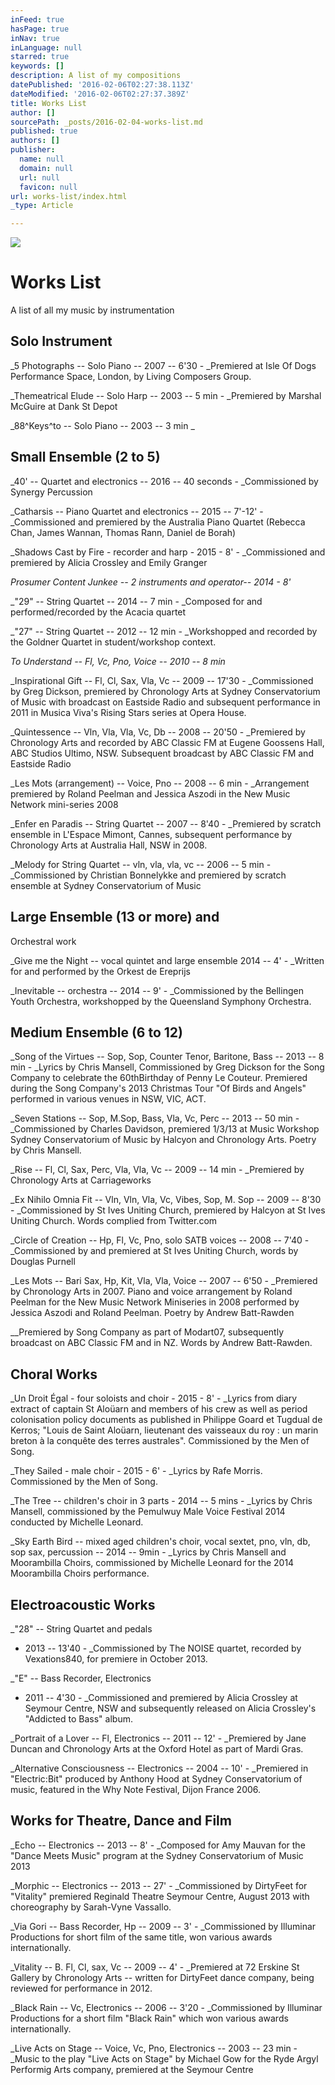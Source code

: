 ```yaml
---
inFeed: true
hasPage: true
inNav: true
inLanguage: null
starred: true
keywords: []
description: A list of my compositions
datePublished: '2016-02-06T02:27:38.113Z'
dateModified: '2016-02-06T02:27:37.389Z'
title: Works List
author: []
sourcePath: _posts/2016-02-04-works-list.md
published: true
authors: []
publisher:
  name: null
  domain: null
  url: null
  favicon: null
url: works-list/index.html
_type: Article

---
```

![](https://the-grid-user-content.s3-us-west-2.amazonaws.com/3be63b74-a075-4e62-8777-0246a4b537eb.jpg)

# Works List

A list of all my music by instrumentation

## 

## Solo Instrument

_5 Photographs -- Solo Piano -- 2007 -- 6'30 - _Premiered
at Isle Of Dogs Performance Space, London, by Living Composers Group.

_Themeatrical Elude -- Solo Harp -- 2003 -- 5 min - _Premiered by Marshal McGuire at Dank St Depot

_88^Keys^to -- Solo Piano -- 2003 -- 3 min _

## Small Ensemble (2 to 5)

_40' -- Quartet and electronics --
2016 -- 40 seconds - _Commissioned
by Synergy Percussion

_Catharsis -- Piano Quartet and
electronics -- 2015 -- 7'-12' - _Commissioned
and premiered by the Australia Piano Quartet (Rebecca Chan, James Wannan,
Thomas Rann, Daniel de Borah)

_Shadows Cast by Fire - recorder and harp - 2015 - 8' - _Commissioned and premiered by Alicia Crossley and Emily Granger

_Prosumer Content Junkee -- 2
instruments and operator-- 2014 - 8'_

_"29" -- String Quartet -- 2014 -- 7
min - _Composed
for and performed/recorded by the Acacia quartet

_"27" -- String Quartet -- 2012 -- 12
min - _Workshopped
and recorded by the Goldner Quartet in student/workshop context.

_To Understand -- Fl, Vc, Pno,
Voice -- 2010 -- 8 min_

_Inspirational Gift -- Fl, Cl, Sax,
Vla, Vc -- 2009 -- 17'30 - _Commissioned
by Greg Dickson, premiered by Chronology Arts at Sydney Conservatorium of
Music with broadcast on Eastside Radio and subsequent performance in 2011 in
Musica Viva's Rising Stars series at Opera House.

_Quintessence -- Vln, Vla, Vla, Vc,
Db -- 2008 -- 20'50 - _Premiered
by Chronology Arts and recorded by ABC Classic FM at Eugene Goossens Hall, ABC
Studios Ultimo, NSW. Subsequent broadcast by ABC Classic FM and Eastside Radio

_Les Mots (arrangement) -- Voice,
Pno -- 2008 -- 6 min - _Arrangement
premiered by Roland Peelman and Jessica Aszodi in the New Music Network
mini-series 2008

_Enfer en Paradis -- String Quartet
-- 2007 -- 8'40 - _Premiered
by scratch ensemble in L'Espace Mimont, Cannes, subsequent performance by
Chronology Arts at Australia Hall, NSW in 2008\.

_Melody for String Quartet -- vln,
vla, vla, vc -- 2006 -- 5 min - _Commissioned
by Christian Bonnelykke and premiered by scratch ensemble at Sydney Conservatorium
of Music

## Large Ensemble (13 or more) and
Orchestral work

_Give me the Night -- vocal quintet
and large ensemble 2014 -- 4' - _Written
for and performed by the Orkest de Ereprijs

_Inevitable -- orchestra -- 2014 --
9' - _Commissioned
by the Bellingen Youth Orchestra, workshopped by the Queensland Symphony
Orchestra.

## Medium Ensemble (6 to 12)

_Song of the Virtues -- Sop, Sop,
Counter Tenor, Baritone, Bass -- 2013 -- 8 min - _Lyrics
by Chris Mansell, Commissioned by Greg Dickson for the Song Company to
celebrate the 60thBirthday of Penny Le Couteur. Premiered during
the Song Company's 2013 Christmas Tour "Of Birds and Angels" performed in
various venues in NSW, VIC, ACT.

_Seven Stations -- Sop, M.Sop,
Bass, Vla, Vc, Perc -- 2013 -- 50 min - _Commissioned
by Charles Davidson, premiered 1/3/13 at Music Workshop Sydney Conservatorium
of Music by Halcyon and Chronology Arts. Poetry by Chris Mansell.

_Rise -- Fl, Cl, Sax, Perc, Vla,
Vla, Vc -- 2009 -- 14 min - _Premiered
by Chronology Arts at Carriageworks

_Ex Nihilo Omnia Fit -- Vln, Vln,
Vla, Vc, Vibes, Sop, M. Sop -- 2009 -- 8'30 - _Commissioned by St Ives Uniting Church, premiered
by Halcyon at St Ives Uniting Church. Words complied from Twitter.com

_Circle of Creation -- Hp, Fl, Vc,
Pno, solo SATB voices -- 2008 -- 7'40 - _Commissioned by and premiered at St Ives Uniting Church, words by
Douglas Purnell

_Les Mots -- Bari Sax, Hp, Kit,
Vla, Vla, Voice -- 2007 -- 6'50 - _Premiered
by Chronology Arts in 2007\. Piano and
voice arrangement by Roland Peelman for the New Music Network Miniseries in 2008 performed by
Jessica Aszodi and Roland Peelman. Poetry by Andrew Batt-Rawden

__Premiered
by Song Company as part of Modart07, subsequently broadcast on ABC Classic FM
and in NZ. Words by Andrew Batt-Rawden.

## Choral Works

_Un Droit Égal - four soloists and choir - 2015 - 8' - _Lyrics from diary extract of captain St Aloüarn and members of his crew as well as period colonisation policy documents as published in Philippe Goard et Tugdual de Kerros; "Louis de Saint Aloüarn, lieutenant des vaisseaux du roy : un marin breton à la conquête des terres australes". Commissioned by the Men of Song. 

_They Sailed - male choir - 2015 - 6' - _Lyrics by Rafe Morris. Commissioned by the Men of Song.

_The Tree -- children's choir in 3
parts - 2014 -- 5 mins - _Lyrics
by Chris Mansell, commissioned by the Pemulwuy Male Voice Festival 2014
conducted by Michelle Leonard.

_Sky Earth Bird -- mixed aged
children's choir, vocal sextet, pno, vln, db, sop sax, percussion -- 2014 -- 9min - _Lyrics
by Chris Mansell and Moorambilla Choirs, commissioned by Michelle Leonard for
the 2014 Moorambilla Choirs performance.

## Electroacoustic Works

_"28" -- String Quartet and pedals
- 2013 -- 13'40 - _Commissioned
by The NOISE quartet, recorded by Vexations840, for premiere in October 2013\.

_"E" -- Bass Recorder, Electronics
- 2011 -- 4'30 - _Commissioned
and premiered by Alicia Crossley at Seymour Centre, NSW and subsequently
released on Alicia Crossley's "Addicted to Bass" album.

_Portrait of a Lover -- Fl,
Electronics -- 2011 -- 12' - _Premiered
by Jane Duncan and Chronology Arts at the Oxford Hotel as part of Mardi Gras.

_Alternative Consciousness --
Electronics -- 2004 -- 10' - _Premiered in "Electric:Bit" produced by Anthony Hood at Sydney
Conservatorium of music, featured in the Why Note Festival, Dijon France 2006\.

## Works for Theatre, Dance and Film

_Echo -- Electronics -- 2013 -- 8' - _Composed
for Amy Mauvan for the "Dance Meets Music" program at the Sydney Conservatorium
of Music 2013

_Morphic -- Electronics
-- 2013 -- 27' - _Commissioned by DirtyFeet for "Vitality"
premiered Reginald Theatre Seymour Centre, August 2013 with choreography by
Sarah-Vyne Vassallo.

_Via Gori -- Bass Recorder, Hp --
2009 -- 3' - _Commissioned by Illuminar Productions for
short film of the same title, won various awards internationally.

_Vitality -- B. Fl, Cl, sax, Vc --
2009 -- 4' - _Premiered
at 72 Erskine St Gallery by Chronology Arts -- written for DirtyFeet dance
company, being reviewed for performance in 2012\.

_Black Rain -- Vc, Electronics --
2006 -- 3'20 - _Commissioned by Illuminar Productions for a
short film "Black Rain" which won various awards internationally.

_Live Acts on Stage -- Voice, Vc,
Pno, Electronics -- 2003 -- 23 min - _Music to the play "Live Acts on Stage" by
Michael Gow for the Ryde Argyl Performig Arts company, premiered at the Seymour
Centre